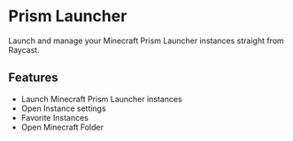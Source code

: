 # Prism Launcher

Launch and manage your Minecraft Prism Launcher instances straight from Raycast.

## Features

- Launch Minecraft Prism Launcher instances
- Open Instance settings
- Favorite Instances
- Open Minecraft Folder